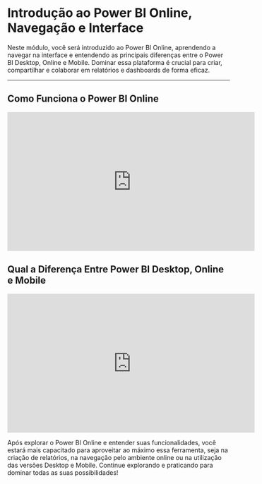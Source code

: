 # Introdução ao Power BI Online, Navegação e Interface

Neste módulo, você será introduzido ao Power BI Online, aprendendo a navegar na interface e entendendo as principais diferenças entre o Power BI Desktop, Online e Mobile. Dominar essa plataforma é crucial para criar, compartilhar e colaborar em relatórios e dashboards de forma eficaz.

---

## Como Funciona o Power BI Online

<iframe width="560" height="315" src="https://www.youtube.com/embed/5kuLm0T51Gw?si=eLoh3pFAYea6Re6b" title="YouTube video player" frameborder="0" allow="accelerometer; autoplay; clipboard-write; encrypted-media; gyroscope; picture-in-picture; web-share" referrerpolicy="strict-origin-when-cross-origin" allowfullscreen></iframe>

## Qual a Diferença Entre Power BI Desktop, Online e Mobile

<iframe width="560" height="315" src="https://www.youtube.com/embed/iqk1edbaJV8?si=5AVXGfG8gV8hxX_j" title="YouTube video player" frameborder="0" allow="accelerometer; autoplay; clipboard-write; encrypted-media; gyroscope; picture-in-picture; web-share" referrerpolicy="strict-origin-when-cross-origin" allowfullscreen></iframe>

Após explorar o Power BI Online e entender suas funcionalidades, você estará mais capacitado para aproveitar ao máximo essa ferramenta, seja na criação de relatórios, na navegação pelo ambiente online ou na utilização das versões Desktop e Mobile. Continue explorando e praticando para dominar todas as suas possibilidades!